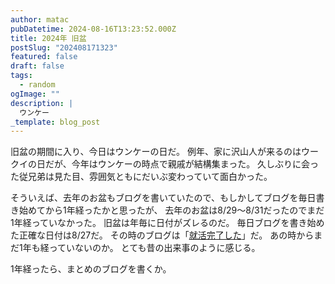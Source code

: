 ```yaml
---
author: matac
pubDatetime: 2024-08-16T13:23:52.000Z
title: 2024年 旧盆
postSlug: "202408171323"
featured: false
draft: false
tags:
  - random
ogImage: ""
description: |
  ウンケー
_template: blog_post
---
```


旧盆の期間に入り、今日はウンケーの日だ。
例年、家に沢山人が来るのはウークイの日だが、今年はウンケーの時点で親戚が結構集まった。
久しぶりに会った従兄弟は見た目、雰囲気ともにだいぶ変わっていて面白かった。

そういえば、去年のお盆もブログを書いていたので、もしかしてブログを毎日書き始めてから1年経ったかと思ったが、
去年のお盆は8/29〜8/31だったのでまだ1年経っていなかった。
旧盆は年毎に日付がズレるのだ。
毎日ブログを書き始めた正確な日付は8/27だ。
その時のブログは「[就活完了した](/posts/job-hunting)」だ。
あの時からまだ1年も経っていないのか。
とても昔の出来事のように感じる。

1年経ったら、まとめのブログを書くか。

